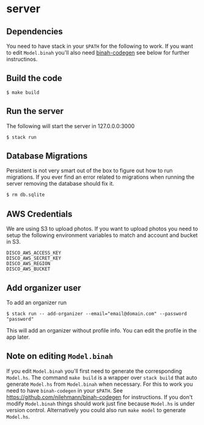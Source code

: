 # server

## Dependencies

You need to have stack in your `$PATH` for the following to work. If you want to edit `Model.binah` you'll also need [binah-codegen](https://github.com/nilehmann/binah-codegen) see below for further instructinos.

## Build the code

```
$ make build
```

## Run the server

The following will start the server in 127.0.0.0:3000

```
$ stack run
```

## Database Migrations

Persistent is not very smart out of the box to figure out how to run migrations. If you ever find an
error related to migrations when running the server removing the database should fix it.

```bash
$ rm db.sqlite
```

## AWS Credentials

We are using S3 to upload photos. If you want to upload photos you need to setup the following environment
variables to match and account and bucket in S3.

```
DISCO_AWS_ACCESS_KEY
DISCO_AWS_SECRET_KEY
DISCO_AWS_REGION
DISCO_AWS_BUCKET
```

## Add organizer user

To add an organizer run

```
$ stack run -- add-organizer --email="email@domain.com" --password "password"
```

This will add an organizer without profile info. You can edit the profile in the app later.

## Note on editing `Model.binah`

If you edit `Model.binah` you'll first need to generate the corresponding `Model.hs`. The command `make build` is a wrapper over `stack build` that auto generate `Model.hs` from `Model.binah` when necessary. For this to work you need to have `binah-codegen` in your `$PATH`. See https://github.com/nilehmann/binah-codegen for instructions. If you don't modify `Model.binah` things should work just fine because `Model.hs` is under version control. Alternatively you could also run `make model` to generate `Model.hs`.
